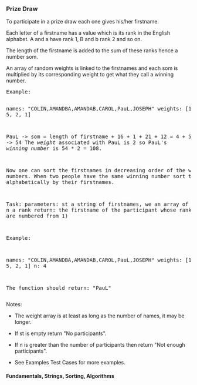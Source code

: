 ### Prize Draw

<p> To participate in a prize draw each one gives his/her firstname.

<p> Each letter of a firstname has a value which is its rank in the English alphabet. A and a have rank 1, B and b rank 2 and so on.

<p> The length of the firstname is added to the sum of these ranks hence a number som.

<p> An array of random weights is linked to the firstnames and each som is multiplied by its corresponding weight to get what they call a winning number.
<pre>
Example:

names: "COLIN,AMANDBA,AMANDAB,CAROL,PauL,JOSEPH"
weights: [1, 4, 4, 5, 2, 1]

PauL -> som = length of firstname + 16 + 1 + 21 + 12 = 4 + 50 -> 54
The *weight* associated with PauL is 2 so PauL's *winning number* is 54 * 2 = 108.

Now one can sort the firstnames in decreasing order of the winning numbers. 
When two people have the same winning number sort them alphabetically by their firstnames.

Task:
    parameters: st a string of firstnames, we an array of weights, n a rank
    return: the firstname of the participant whose rank is n (ranks are numbered from 1)

Example:

names: "COLIN,AMANDBA,AMANDAB,CAROL,PauL,JOSEPH"
weights: [1, 4, 4, 5, 2, 1]
n: 4

The function should return: "PauL"
</pre>

<p> Notes:

- The weight array is at least as long as the number of names, it may be longer.

- If st is empty return "No participants".

- If n is greater than the number of participants then return "Not enough participants".

- See Examples Test Cases for more examples.

#### Fundamentals, Strings, Sorting, Algorithms

